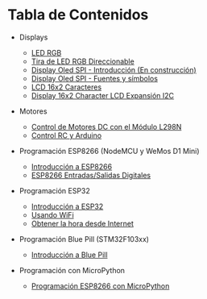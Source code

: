 # Tabla de Contenidos

* Displays
  * <a href="../../wiki/LED-RGB">LED RGB</a>
  * [Tira de LED RGB Direccionable](../../wiki/Tira-de-LED-RGB-Direccionable)
  * <a href="../../wiki/Display-Oled-SPI-Intro">Display Oled SPI - Introducción (En construcción)</a>
  * <a href="../../wiki/Display-Oled-SPI-Fuentes-y-simbolos">Display Oled SPI - Fuentes y símbolos</a>
  * <a href="../../wiki/Display-16x2-Character-LCD">LCD 16x2 Caracteres</a>
  * <a href="../../wiki/Display-16x2-Character-LCD-Expansi%C3%B3n-I2C">Display 16x2 Character LCD Expansión I2C</a>  
  
* Motores
  * <a href="../../wiki/Control-de-Motores-DC-con-el-Módulo-L298N">Control de Motores DC con el Módulo L298N</a>
  * <a href="../../wiki/Control-RC-y-Arduino">Control RC y Arduino</a>
  
* Programación ESP8266 (NodeMCU y WeMos D1 Mini)
  * <a href="../../wiki/ESP8266-Introduccion">Introducción a ESP8266</a>
  * <a href="../../wiki/ESP8266-Entradas-Salidas-Digitales">ESP8266 Entradas/Salidas Digitales</a>  
  
* Programación ESP32
  * <a href="../../wiki/ESP32-Introduccion">Introducción a ESP32</a>
  * <a href="../../wiki/Usando WiFi">Usando WiFi</a>
  * <a href="../../wiki/Obtener-la-hora-desde-Internet">Obtener la hora desde Internet</a>
  
* Programación Blue Pill (STM32F103xx)
  * <a href="../../wiki/Blue-Pill-Introducción">Introducción a Blue Pill</a>
  
* Programación con MicroPython
  * <a href="../../wiki/Programación-ESP8266-con-MicroPython">Programación ESP8266 con MicroPython</a>
